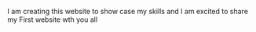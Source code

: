 I am creating this website to show case my skills and I am excited to share my First website wth you all
